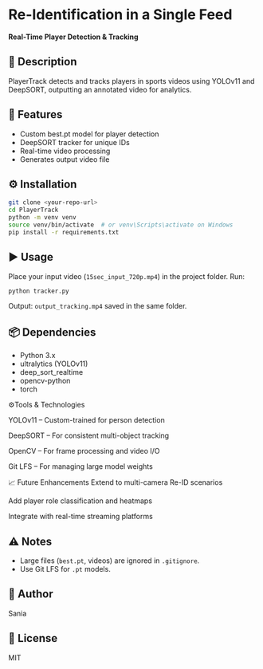 # Re-Identification in a Single Feed

**Real-Time Player Detection & Tracking**

## 📌 Description
PlayerTrack detects and tracks players in sports videos using YOLOv11 and DeepSORT, outputting an annotated video for analytics.

## 🚀 Features
- Custom best.pt model for player detection
- DeepSORT tracker for unique IDs
- Real-time video processing
- Generates output video file

## ⚙️ Installation
```bash
git clone <your-repo-url>
cd PlayerTrack
python -m venv venv
source venv/bin/activate  # or venv\Scripts\activate on Windows
pip install -r requirements.txt
```

## ▶️ Usage
Place your input video (`15sec_input_720p.mp4`) in the project folder.
Run:
```bash
python tracker.py
```

Output: `output_tracking.mp4` saved in the same folder.

## 📦 Dependencies
- Python 3.x
- ultralytics (YOLOv11)
- deep_sort_realtime
- opencv-python
- torch

⚙️Tools & Technologies

YOLOv11 – Custom-trained for person detection

DeepSORT – For consistent multi-object tracking

OpenCV – For frame processing and video I/O

Git LFS – For managing large model weights

📈 Future Enhancements
Extend to multi-camera Re-ID scenarios

Add player role classification and heatmaps

Integrate with real-time streaming platforms




## ⚠️ Notes
- Large files (`best.pt`, videos) are ignored in `.gitignore`.
- Use Git LFS for `.pt` models.

## 👤 Author
Sania

## 📝 License
MIT
